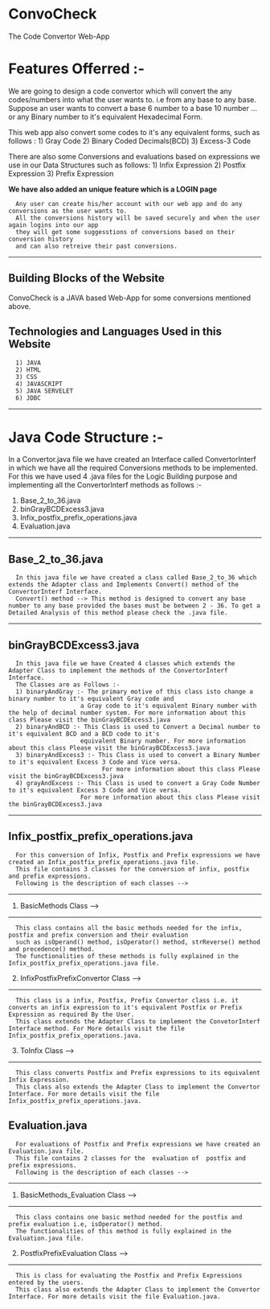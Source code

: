 # ConvoCheck
The Code Convertor Web-App

Features Offerred :-
=======================================================================================

We are going to design a code convertor which will convert the any codes/numbers into what the user wants to.
i.e from any base to any base.
Suppose an user wants to convert a base 6 number to a base 10 number ... or any Binary number to it's equivalent Hexadecimal Form.

This web app also convert some codes to it's any equivalent forms, such as follows : 
      1) Gray Code 
      2) Binary Coded Decimals(BCD)
      3) Excess-3 Code

There are also some Conversions and evaluations based on expressions we use in our Data Structures such as follows:
      1) Infix Expression
      2) Postfix Expression
      3) Prefix Expression

**We have also added an unique feature which is a LOGIN page**

      Any user can create his/her account with our web app and do any conversions as the user wants to.
      All the conversions history will be saved securely and when the user again logins into our app 
      they will get some suggesstions of conversions based on their conversion history 
      and can also retreive their past conversions.

----------------------------------------------------------------------------------------------------------------------------

Building Blocks of the Website
-----------------------------------------------------------------------------------------

ConvoCheck is a JAVA based Web-App for some conversions mentioned above.

Technologies and Languages Used in this Website
----------------------------------------------------
      1) JAVA
      2) HTML
      3) CSS
      4) JAVASCRIPT
      5) JAVA SERVELET
      6) JDBC

------------------------------------------------------------------------------------------------------------
Java Code Structure :-
=========================
In a Convertor.java file we have created an Interface called ConvertorInterf in which we have all the required Conversions methods to be implemented. 
For this we have used 4 .java files for the Logic Building purpose and implementing all the ConvertorInterf methods as follows :-
1) Base_2_to_36.java
2) binGrayBCDExcess3.java
3) Infix_postfix_prefix_operations.java
4) Evaluation.java
---------------------------------------------------------------------------------------------------------------
Base_2_to_36.java
------------------------
      In this java file we have created a class called Base_2_to_36 which extends the Adapter class and Implements Convert() method of the ConvertorInterf Interface.
      Convert() method --> This method is designed to convert any base number to any base provided the bases must be between 2 - 36. To get a Detailed Analysis of this method please check the .java file.
---------------------------------------------------------------------------------------------------------
binGrayBCDExcess3.java
-------------------------
      In this java file we have Created 4 classes which extends the Adapter Class to implement the methods of the ConvertorInterf Interface.
      The Classes are as Follows :-
      1) binaryAndGray :- The primary motive of this class isto change a binary number to it's equivalent Gray code and 
                        a Gray code to it's equivalent Binary number with the help of decimal number system. For more information about this class Please visit the binGrayBCDExcess3.java
      2) binaryAndBCD :- This Class is used to Convert a Decimal number to it's equivalent BCD and a BCD code to it's 
                        equivalent Binary number. For more information about this class Please visit the binGrayBCDExcess3.java
      3) binaryAndExcess3 :- This Class is used to convert a Binary Number to it's equivalent Excess 3 Code and Vice versa.
                              For more information about this class Please visit the binGrayBCDExcess3.java
      4) grayAndExcess :- This Class is used to convert a Gray Code Number to it's equivalent Excess 3 Code and Vice versa.
                        For more information about this class Please visit the binGrayBCDExcess3.java
---------------------------------------------------------------------------------------------------------------
Infix_postfix_prefix_operations.java
-------------------------------------
      For this conversion of Infix, Postfix and Prefix expressions we have created an Infix_postfix_prefix_operations.java file.
      This file contains 3 classes for the conversion of infix, postfix and prefix expressions.
      Following is the description of each classes -->
-----------------------------------------------------------------------------
1) BasicMethods Class --> 
------------------------------
      This class contains all the basic methods needed for the infix, postfix and prefix conversion and their evaluation 
      such as isOperand() method, isOperator() method, strReverse() method and precedence() method. 
      The functionalities of these methods is fully explained in the Infix_postfix_prefix_operations.java file.
     
2) InfixPostfixPrefixConvertor Class -->
-------------------------------------------
      This class is a infix, Postfix, Prefix Convertor class i.e. it converts an infix expression to it's equivalent Postfix or Prefix Expression as required By the User.
      This class extends the Adapter Class to implement the ConvetorInterf Interface method. For More details visit the file Infix_postfix_prefix_operations.java.

3) ToInfix Class -->
-----------------------
      This class converts Postfix and Prefix expressions to its equivalent Infix Expression. 
      This class also extends the Adapter Class to implement the Convertor Interface. For more details visit the file Infix_postfix_prefix_operations.java.

Evaluation.java
----------------
      For evaluations of Postfix and Prefix expressions we have created an Evaluation.java file.
      This file contains 2 classes for the  evaluation of  postfix and prefix expressions.
      Following is the description of each classes -->
-----------------------------------------------------------------------------
1) BasicMethods_Evaluation Class --> 
------------------------------
      This class contains one basic method needed for the postfix and prefix evaluation i.e, isOperator() method. 
      The functionalities of this method is fully explained in the Evaluation.java file.

2) PostfixPrefixEvaluation Class -->
---------------------------------------
      This is class for evaluating the Postfix and Prefix Expressions entered by the users. 
      This class also extends the Adapter Class to implement the Convertor Interface. For more details visit the file Evaluation.java.
      